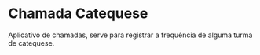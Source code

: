 # Chamada Catequese
Aplicativo de chamadas, serve para registrar a frequência de alguma turma de catequese.
